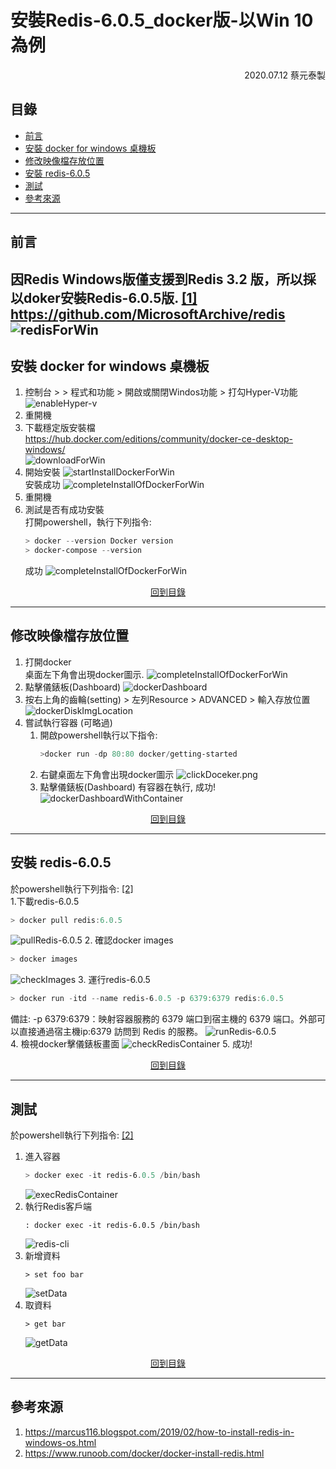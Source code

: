 # 安裝Redis-6.0.5_docker版-以Win 10為例
<p style="text-align:right;">2020.07.12 蔡元泰製</p> 

## 目錄  
- [前言](#前言)  
- [安裝 docker for windows 桌機板](#安裝-docker-for-windows-桌機板)  
- [修改映像檔存放位置](#修改映像檔存放位置)  
- [安裝 redis-6.0.5](#安裝-redis-605)  
- [測試](#測試)  
- [參考來源](#參考來源)

---

## 前言   
因Redis Windows版僅支援到Redis 3.2 版，所以採以doker安裝Redis-6.0.5版. [[1]](#[1])  
<https://github.com/MicrosoftArchive/redis>  
![redisForWin](./redis-6.0.5-docker-install-win10_img/redisForWin.png)  
---

## 安裝 docker for windows 桌機板 
1. 控制台 > > 程式和功能 > 開啟或關閉Windos功能 > 打勾Hyper-V功能
   ![enableHyper-v](./redis-6.0.5-docker-install-win10_img/dockerInstall/enableHyper-v.png) 
2. 重開機 
3. 下載穩定版安裝檔  
https://hub.docker.com/editions/community/docker-ce-desktop-windows/  
   ![downloadForWin](./redis-6.0.5-docker-install-win10_img/dockerInstall/downloadDockerForWin.png)  
4. 開始安裝
   ![startInstallDockerForWin](./redis-6.0.5-docker-install-win10_img/dockerInstall/startInstallDockerForWin.png)  
   安裝成功
   ![completeInstallOfDockerForWin](./redis-6.0.5-docker-install-win10_img/dockerInstall/completeInstallOfDockerForWin.png) 
5. 重開機
6. 測試是否有成功安裝  
   打開powershell，執行下列指令:
   ```powershell
   > docker --version Docker version 
   > docker-compose --version 
   ```  
   成功
   ![completeInstallOfDockerForWin](./redis-6.0.5-docker-install-win10_img/dockerInstall/dockerVersion.png) 

<div style="text-align:center;">
<a href="#目錄">回到目錄</a>
</div>

---

## 修改映像檔存放位置
1. 打開docker  
   桌面左下角會出現docker圖示.
   ![completeInstallOfDockerForWin](./redis-6.0.5-docker-install-win10_img/testDocker/dockerIcon.png) 
2.  點擊儀錶板(Dashboard)
   ![dockerDashboard](./redis-6.0.5-docker-install-win10_img/testDocker/dockerDashboard.png)  
3. 按右上角的齒輪(setting) > 左列Resource > ADVANCED > 輸入存放位置
   ![dockerDiskImgLocation](./redis-6.0.5-docker-install-win10_img/testDocker/dockerDiskImgLocation.png)  
4. 嘗試執行容器 (可略過)  
   1. 開啟powershell執行以下指令:
      ```powershell
      >docker run -dp 80:80 docker/getting-started
      ```
   2.  右鍵桌面左下角會出現docker圖示
      ![clickDoceker.png](./redis-6.0.5-docker-install-win10_img/testDocker/clickDoceker.png) 
   3. 點擊儀錶板(Dashboard)
      有容器在執行, 成功!
      ![dockerDashboardWithContainer](./redis-6.0.5-docker-install-win10_img/testDocker/dockerDashboardWithContainer.png) 

<div style="text-align:center;">
<a href="#目錄">回到目錄</a>
</div>

---

## 安裝 redis-6.0.5 
於powershell執行下列指令: [[2]](#[2])  
1.下載redis-6.0.5
   ```powershell
   > docker pull redis:6.0.5
   ```
   ![pullRedis-6.0.5](./redis-6.0.5-docker-install-win10_img/installRedis_docker/pullRedis-6.0.5.png) 
2. 確認docker images
   ```powershell
   > docker images  
   ```
   ![checkImages](./redis-6.0.5-docker-install-win10_img/installRedis_docker/checkImages.png) 
3. 運行redis-6.0.5
   ```powershell
   > docker run -itd --name redis-6.0.5 -p 6379:6379 redis:6.0.5
   ```
   備註: -p 6379:6379：映射容器服務的 6379 端口到宿主機的 6379 端口。外部可以直接通過宿主機ip:6379 訪問到 Redis 的服務。
   ![runRedis-6.0.5](./redis-6.0.5-docker-install-win10_img/installRedis_docker/runRedis-6.0.5.png)  
4. 檢視docker擊儀錶板畫面
   ![checkRedisContainer](./redis-6.0.5-docker-install-win10_img/installRedis_docker/checkRedisContainer.png)
5. 成功!

<div style="text-align:center;">
<a href="#目錄">回到目錄</a>
</div>

---

## 測試
於powershell執行下列指令: [[2]](#[2]) 
1. 進入容器
   ```powershell
   > docker exec -it redis-6.0.5 /bin/bash
   ```
   ![execRedisContainer](./redis-6.0.5-docker-install-win10_img/installRedis_docker/execRedisContainer.png)
2. 執行Redis客戶端
   ```shell
   : docker exec -it redis-6.0.5 /bin/bash
   ```
   ![redis-cli](./redis-6.0.5-docker-install-win10_img/installRedis_docker/redis-cli.png)
3. 新增資料
   ```shell
   > set foo bar
   ```  
   ![setData](./redis-6.0.5-docker-install-win10_img/installRedis_docker/setData.png)
4. 取資料
   ```shell
   > get bar
   ```
      ![getData](./redis-6.0.5-docker-install-win10_img/installRedis_docker/getData.png)

<div style="text-align:center;">
<a href="#目錄">回到目錄</a>
</div>

---

## 參考來源
1. https://marcus116.blogspot.com/2019/02/how-to-install-redis-in-windows-os.html <a name='[1]'></a>
2. https://www.runoob.com/docker/docker-install-redis.html <a name='[2]'></a>
